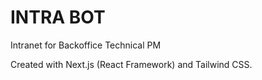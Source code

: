 # INTRA BOT
Intranet for Backoffice Technical PM

Created with Next.js (React Framework) and Tailwind CSS.
